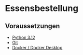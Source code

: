 # Essensbestellung

## Voraussetzungen
- [Python 3.12](https://www.python.org/downloads/release/python-3120/)
- [Git](https://git-scm.com/downloads)
- [Docker / Docker Desktop](https://www.docker.com/products/docker-desktop/)